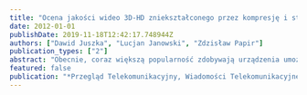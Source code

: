```yaml
---
title: "Ocena jakości wideo 3D-HD zniekształconego przez kompresję i straty pakietów"
date: 2012-01-01
publishDate: 2019-11-18T12:42:17.748944Z
authors: ["Dawid Juszka", "Lucjan Janowski", "Zdzisław Papir"]
publication_types: ["2"]
abstract: "Obecnie, coraz większą popularność zdobywają urządzenia umożliwiające wyświetlanie treści 3D. Dla rozwoju usług związanych z dystrybucją wideo tego typu, fundamentalne znaczenie ma jakość postrzegana przez użytkowników (ang. Quality of Experience, QoE). Zależy ona od wielu czynników, które są ze sobą powiązane. W artykule zaprezentowano badania postrzeganej jakości dla wideo 3D-HD w reprezentacji „up side down side”, które zostało zniekształcone przez kompresję i straty pakietów w sieciach telekomunikacyjnych."
featured: false
publication: "*Przegląd Telekomunikacyjny, Wiadomości Telekomunikacyjne*"
---
```


